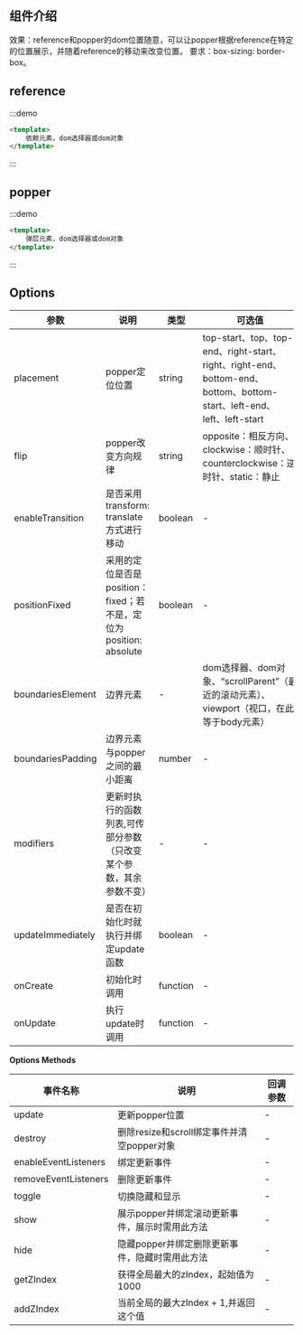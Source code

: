 
## 组件介绍

效果：reference和popper的dom位置随意，可以让popper根据reference在特定的位置展示，并随着reference的移动来改变位置。
要求：box-sizing: border-box。

## reference

:::demo
```html
<template>
    依赖元素，dom选择器或dom对象
</template>
```
:::

## popper

:::demo 
```html
<template>
    弹层元素，dom选择器或dom对象
</template>
```
:::


## Options

| 参数      | 说明    | 类型 | 可选值          | 默认值      | 
|---------- |---------|----------| ------------|----------|
| placement | popper定位位置 | string |top-start、top、top-end、right-start、right、right-end、bottom-end、bottom、bottom-start、left-end、left、left-start | bottom（下方居中） |
| flip | popper改变方向规律 | string | opposite：相反方向、clockwise：顺时针、counterclockwise：逆时针、static：静止 | opposite |
| enableTransition | 是否采用transform: translate方式进行移动 | boolean |- | true |
| positionFixed | 采用的定位是否是position：fixed；若不是，定位为position: absolute | boolean | - | true |
| boundariesElement | 边界元素 | - | dom选择器、dom对象、“scrollParent”（最近的滚动元素）、viewport（视口，在此等于body元素） | viewport |
| boundariesPadding | 边界元素与popper之间的最小距离 | number | - | 0 |
| modifiers | 更新时执行的函数列表,可传部分参数（只改变某个参数，其余参数不变） | - | - | - |
| updateImmediately | 是否在初始化时就执行并绑定update函数 | boolean | - | true |
| onCreate | 初始化时调用 | function | - | - |
| onUpdate | 执行update时调用 | function | - | - |


**Options Methods**

| 事件名称 | 说明 | 回调参数 |
|---------- |-------- |---------- |
| update | 更新popper位置 | - |
| destroy | 删除resize和scroll绑定事件并清空popper对象 | - |
| enableEventListeners | 绑定更新事件 | - |
| removeEventListeners | 删除更新事件 | - |
| toggle | 切换隐藏和显示 | - |
| show | 展示popper并绑定滚动更新事件，展示时需用此方法 | - |
| hide | 隐藏popper并绑定删除更新事件，隐藏时需用此方法 | - |
| getZIndex | 获得全局最大的zIndex，起始值为1000 | - |
| addZIndex | 当前全局的最大zIndex + 1,并返回这个值 | - |


